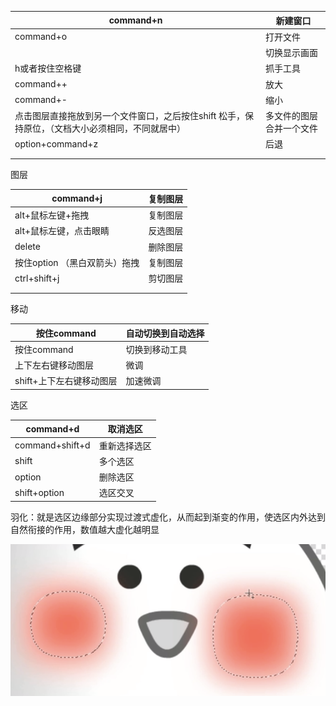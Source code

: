 

| command+n                                                    | 新建窗口                 |
| ------------------------------------------------------------ | ------------------------ |
| command+o                                                    | 打开文件                 |
|                                                              | 切换显示画面             |
| h或者按住空格键                                              | 抓手工具                 |
| command++                                                    | 放大                     |
| command+-                                                    | 缩小                     |
| 点击图层直接拖放到另一个文件窗口，之后按住shift 松手，保持原位，（文档大小必须相同，不同就居中） | 多文件的图层合并一个文件 |
| option+command+z                                             | 后退                     |
|                                                              |                          |
|                                                              |                          |

图层

| command+j                     | 复制图层 |
| ----------------------------- | -------- |
| alt+鼠标左键+拖拽             | 复制图层 |
| alt+鼠标左键，点击眼睛        | 反选图层 |
| delete                        | 删除图层 |
| 按住option （黑白双箭头）拖拽 | 复制图层 |
| ctrl+shift+j                  | 剪切图层 |
|                               |          |
|                               |          |

移动

| 按住command              | 自动切换到自动选择 |
| ------------------------ | ------------------ |
| 按住command              | 切换到移动工具     |
| 上下左右键移动图层       | 微调               |
| shift+上下左右键移动图层 | 加速微调           |

选区

| command+d       | 取消选区     |
| --------------- | ------------ |
| command+shift+d | 重新选择选区 |
| shift           | 多个选区     |
| option          | 删除选区     |
| shift+option    | 选区交叉     |

羽化：就是选区边缘部分实现过渡式虚化，从而起到渐变的作用，使选区内外达到自然衔接的作用，数值越大虚化越明显

![image-20201106153254160](ps/image-20201106153254160.png)

